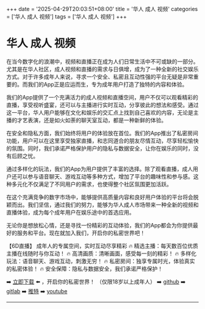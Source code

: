 +++
date = '2025-04-29T20:03:51+08:00'
title = '华人 成人 视频'
categories = ['华人 成人 视频']
tags = ['华人 成人 视频']
+++

# 华人 成人 视频

在当今数字化的浪潮中，视频和直播正在成为人们日常生活中不可或缺的一部分。尤其是在华人社区，成人视频和直播的需求与日俱增，成为了一种全新的社交娱乐方式。对于许多成年人来说，寻求一个安全、私密且互动性强的平台无疑是非常重要的。而我们的App正是应运而生，专为成年用户打造了独特的内容和体验。

我们的App提供了一个充满活力的成人视频和直播空间，用户不仅可以观看精彩的直播，享受视听盛宴，还可以与主播进行实时互动，分享彼此的想法和感受。通过这一平台，华人用户能够在文化和娱乐的交汇点上找到自己喜欢的内容，无论是主播的才艺表演，还是如火如荼的聊天室互动，都是一种新鲜的体验。

在安全和隐私方面，我们始终将用户的体验放在首位。我们的App推出了私密房间功能，用户可以在这里享受独家直播，和志同道合的朋友尽情互动，尽享轻松愉快的氛围。同时，我们承诺严格保护用户的隐私与数据安全，让你在娱乐的同时，没有后顾之忧。

通过多样化的玩法，我们的App为用户提供了丰富的选择。除了观看直播，成人用户还可以参与语音聊天、游戏互动等多种方式，增加了平台的趣味性和参与感。这种多元化不仅满足了不同用户的需求，也使得整个社区氛围更加活跃。

在这个充满竞争的数字市场中，能够提供高质量内容和良好用户体验的平台将会脱颖而出。我们坚信，通过我们的努力，能够为华人成人市场带来一种全新的视频和直播体验，成为每个成年用户在娱乐途中的首选应用。

无论你是想放松心情，还是寻找一份精彩的互动体验，我们的App都会为你提供最好的服务和平台。现在就加入我们，开启你的私密世界吧！

【6D直播】
成年人的专属空间，实时互动尽享精彩
🔥 精选主播：每天数百位优质主播在线随时与你互动！
🔥 高清画质：清晰画面，感受每一刻的精彩！
🔥 多样化玩法：语音聊天、游戏互动，刺激无穷！
🔥 私密房间：独享专属时光，体验真实的私密体验！
🔥 安全保障：隐私与数据安全，我们承诺严格保护！

➡️ [立即下载](https://down123.s3.ap-east-1.amazonaws.com/down/down.html?channelCode=blog) ⬅️ ，开启你的私密世界！
（仅限18岁以上成年人）
➡️ [github](https://aldult-live.github.io/)
➡️ [gitlab](https://seo-09598d.gitlab.io/)
➡️ [推特](https://x.com/wegame33)
➡️ [youtube](https://www.youtube.com/@6Dlive)

---
